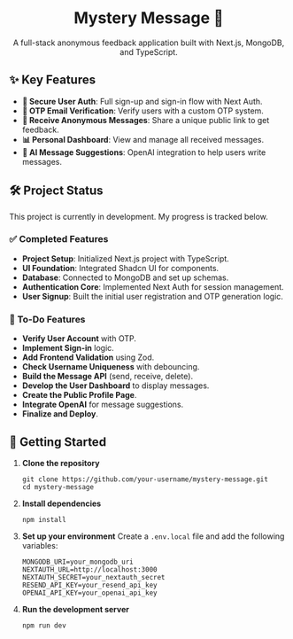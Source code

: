 <h1 align="center">Mystery Message 🤫</h1>

<p align="center">
  A full-stack anonymous feedback application built with Next.js, MongoDB, and TypeScript.
</p>

## ✨ Key Features

*   **🔐 Secure User Auth**: Full sign-up and sign-in flow with Next Auth.
*   **📧 OTP Email Verification**: Verify users with a custom OTP system.
*   **🤫 Receive Anonymous Messages**: Share a unique public link to get feedback.
*   **📊 Personal Dashboard**: View and manage all received messages.
*   **🤖 AI Message Suggestions**: OpenAI integration to help users write messages.

## 🛠️ Project Status

This project is currently in development. My progress is tracked below.

### ✅ Completed Features

*   **Project Setup**: Initialized Next.js project with TypeScript.
*   **UI Foundation**: Integrated Shadcn UI for components.
*   **Database**: Connected to MongoDB and set up schemas.
*   **Authentication Core**: Implemented Next Auth for session management.
*   **User Signup**: Built the initial user registration and OTP generation logic.

### 🚀 To-Do Features

*   **Verify User Account** with OTP.
*   **Implement Sign-in** logic.
*   **Add Frontend Validation** using Zod.
*   **Check Username Uniqueness** with debouncing.
*   **Build the Message API** (send, receive, delete).
*   **Develop the User Dashboard** to display messages.
*   **Create the Public Profile Page**.
*   **Integrate OpenAI** for message suggestions.
*   **Finalize and Deploy**.

## 🚀 Getting Started

1.  **Clone the repository**
    ```
    git clone https://github.com/your-username/mystery-message.git
    cd mystery-message
    ```

2.  **Install dependencies**
    ```
    npm install
    ```

3.  **Set up your environment**
    Create a `.env.local` file and add the following variables:
    ```
    MONGODB_URI=your_mongodb_uri
    NEXTAUTH_URL=http://localhost:3000
    NEXTAUTH_SECRET=your_nextauth_secret
    RESEND_API_KEY=your_resend_api_key
    OPENAI_API_KEY=your_openai_api_key
    ```

4.  **Run the development server**
    ```
    npm run dev
    ```
